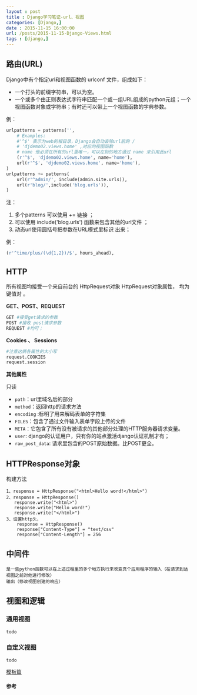 ```yaml
---
layout : post
title : Django学习笔记-url、视图
categories: [Django,] 
date : 2015-11-15 16:00:00
url: /posts/2015-11-15-Django-Views.html 
tags : [django,]
---
```



## 路由(URL)

Django中有个指定url和视图函数的 urlconf 文件，组成如下：

- 一个打头的前缀字符串，可以为空。
- 一个或多个由正则表达式字符串匹配一个或一组URL组成的python元组；一个视图函数对象或字符串；有时还可以带上一个视图函数的字典参数。

<!-- more -->
例：

```python
urlpatterns = patterns('',
	# Examples:
	#'^$' 表示为web的根目录，Django会自动去除url前的 / 
	# 'djdemo02.views.home' ,对应的视图函数
	# name 他必须在所有的url里唯一，可以在别的地方通过 name 来引用此url
	(r'^$', 'djdemo02.views.home', name='home'),
	url(r'^$', 'djdemo02.views.home', name='home'),
)
urlpatterns += patterns(
	url(r'^admin/', include(admin.site.urls)),
	url(r'blog/',include('blog.urls')),
)
```

注：

1. 多个patterns 可以使用 += 链接 ；
2. 可以使用 include('blog.urls') 函数来包含其他的url文件 ；
3. 动态url使用圆括号把参数在URL模式里标识 出来；

例：

```python
(r'^time/plus/(\d{1,2})/$', hours_ahead),
```

## HTTP

所有视图均接受一个来自前台的 HttpRequest对象 
HttpRequest对象属性， 均为键值对 。

**GET、POST、REQUEST**

```python
GET #接受get请求的参数 
POST #接收 post请求参数
REQUEST #均可；
```

**Cookies 、 Sessions**

```python
#注意这俩各属性的大小写
request.COOKIES 
request.session
```

**其他属性**

只读

- ``path``：url里域名后的部分
- ``method``：返回http的请求方法
- ``encoding`` :标明了用来解码表单的字符集
- ``FILES``：包含了通过文件输入表单字段上传的文件 
- ``META``：它包含了所有没有被请求的其他部分处理的HTTP服务器请求变量。
- ``user``: django的认证用户，只有你的站点激活django认证机制才有；
- ``raw_post_data``: 请求里包含的POST原始数据。比POST更全。
    
## HTTPResponse对象

构建方法

	1、response = HttpResponse("<html>Hello word!</html>")
	2、response = HttpResponse()
	   response.write("<html>")
	   response.write("Hello word!")
	   response.write("</html>")
	3、设置http头，
	    response = HttpResponse()
	    response["Content-Type"] = "text/csv"
	    response["Content-Length"] = 256

## 中间件

    是一些python函数可以在上述过程里的多个地方执行来改变真个应用程序的输入（在请求到达视图之前对他进行修改）
    输出（修改视图创建的响应）
   

## 视图和逻辑

### 通用视图 
	todo

### 自定义视图

    todo
    
[模板篇](/Django-Tempalete.md)


#### 参考

